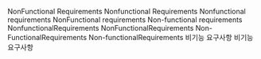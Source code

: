 ﻿NonFunctional Requirements
Nonfunctional Requirements
Nonfunctional requirements
NonFunctional requirements
Non-functional requirements
NonfunctionalRequirements
NonFunctionalRequirements
Non-FunctionalRequirements
Non-functionalRequirements
비기능 요구사항
비기능요구사항
